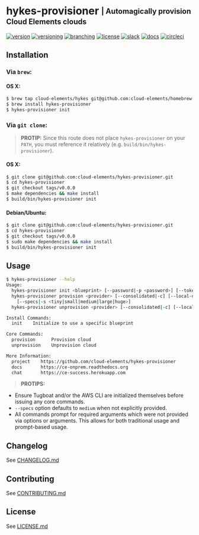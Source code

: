 # hykes-provisioner <sub><sup>| Automagically provision Cloud Elements clouds</sup></sub>
[![version](http://img.shields.io/badge/version-v0.0.0-blue.svg)](CHANGELOG.md)
[![versioning](http://img.shields.io/badge/versioning-semver-blue.svg)](http://semver.org/)
[![branching](http://img.shields.io/badge/branching-github%20flow-blue.svg)](https://guides.github.com/introduction/flow/)
[![license](http://img.shields.io/badge/license-apache-blue.svg)](LICENSE.md)
[![slack](http://img.shields.io/badge/slack-join-blue.svg)](https://ce-success.herokuapp.com/)
[![docs](http://img.shields.io/badge/docs-read-blue.svg)](https://ce-onprem.readthedocs.org)
[![circleci](https://circleci.com/gh/cloud-elements/hykes-provisioner.svg?style=shield&circle-token=2d35151de096fc8262c228fdd111b85b2bc0f5f9)](https://circleci.com/gh/cloud-elements/hykes-provisioner)

## Installation

### Via `brew`:

#### OS X:

```bash
$ brew tap cloud-elements/hykes git@github.com:cloud-elements/homebrew-hykes.git
$ brew install hykes-provisioner
$ hykes-provisioner init
```

### Via `git clone`:

> __PROTIP:__ Since this route does not place `hykes-provisioner` on your `PATH`, you must reference
it relatively (e.g. `build/bin/hykes-provisioner`).

#### OS X:

```bash
$ git clone git@github.com:cloud-elements/hykes-provisioner.git
$ cd hykes-provisioner
$ git checkout tags/v0.0.0
$ make dependencies && make install
$ build/bin/hykes-provisioner init
```

#### Debian/Ubuntu:

```bash
$ git clone git@github.com:cloud-elements/hykes-provisioner.git
$ cd hykes-provisioner
$ git checkout tags/v0.0.0
$ sudo make dependencies && make install
$ build/bin/hykes-provisioner init
```

## Usage

```bash
$ hykes-provisioner --help
Usage:
  hykes-provisioner init <blueprint> [--password|-p <password>] [--token|-t <token>]
  hykes-provisioner provision <provider> [--consolidated|-c] [--local-dns|-l]
    [--specs|-s <tiny|small|medium|large|huge>]
  hykes-provisioner unprovision <provider> [--consolidated|-c] [--local-dns|-l]

Install Commands:
  init    Initialize to use a specific blueprint

Core Commands:
  provision      Provision cloud
  unprovision    Unprovision cloud

More Information:
  project    https://github.com/cloud-elements/hykes-provisioner
  docs       https://ce-onprem.readthedocs.org
  chat       https://ce-success.herokuapp.com
```

> __PROTIPS:__
* Ensure Tugboat and/or the AWS CLI are initialized themselves before issuing any core commands.
* `--specs` option defaults to `medium` when not explicitly provided.
* All commands prompt for required arguments which were not provided via options or arguments. This
allows for both traditional usage and prompt-based usage.

## Changelog

See [CHANGELOG.md](CHANGELOG.md)

## Contributing

See [CONTRIBUTING.md](CONTRIBUTING.md)

## License

See [LICENSE.md](LICENSE.md)
